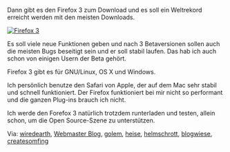 <!--
.. title: Firefox 3 Download Day am 17.6.08
.. slug: 427-firefox-3-download-day-am-17608
.. date: 2008-06-16 11:00:51
.. tags: download,Firefox,Weltrekord,Mac,Internet,Linux,Open Source,Software,Windows
.. description: 
.. type: text
-->

Dann gibt es den Firefox 3 zum Download und es soll ein Weltrekord erreicht werden mit den meisten Downloads.

[![Firefox 3](/images/firefox3.jpg)](http://www.spreadfirefox.com/de/worldrecord)
<!-- TEASER_END -->

Es soll viele neue Funktionen geben und nach 3 Betaversionen sollen auch die meisten Bugs beseitigt sein und er soll stabil laufen.
Das hab ich auch schon von einigen Usern der Beta gehört.

Firefox 3 gibt es für GNU/Linux, OS X und Windows.

Ich persönlich benutze den Safari von Apple, der auf dem Mac sehr stabil und schnell funktioniert.
Der Firefox funktioniert bei mir nicht so performant und die ganzen Plug-ins brauch ich nicht.

Ich werde den Forefox 3 natürlich trotzdem runterladen und testen, allein schon, um die Open Source-Szene zu unterstützen.

Via: [wiredearth](http://wiredearth.de/2008/06/am-17juni-ist-ff3-download-day.html), [Webmaster Blog](http://blog.webmaster-homepage.de/item/2002), [golem](http://www.golem.de/0806/60337.html), [heise](http://www.heise.de/newsticker/meldung/109343), [helmschrott](http://blog.helmschrott.de/firefox-3-final-noch-im-juni-download-day-2008), [blogwiese](http://www.blogwiese.de/2008/05/30/download-day-2008/), [createsomfing](http://www.createsomfing.com/firefox-weltrekord/)
